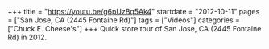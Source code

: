+++
title = "https://youtu.be/g6pUzBq5Ak4"
startdate = "2012-10-11"
pages = ["San Jose, CA (2445 Fontaine Rd)"]
tags = ["Videos"]
categories = ["Chuck E. Cheese's"]
+++
Quick store tour of San Jose, CA (2445 Fontaine Rd) in 2012.

